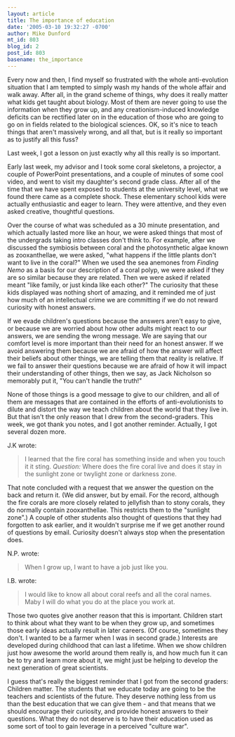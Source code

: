 ```yaml
---
layout: article
title: The importance of education
date: '2005-03-10 19:32:27 -0700'
author: Mike Dunford
mt_id: 803
blog_id: 2
post_id: 803
basename: the_importance
---
```

Every now and then, I find myself so frustrated with the whole anti-evolution situation that I am tempted to simply wash my hands of the whole affair and walk away. After all, in the grand scheme of things, why does it really matter what kids get taught about biology. Most of them are never going to use the information when they grow up, and any creationism-induced knowledge deficits can be rectified later on in the education of those who are going to go on in fields related to the biological sciences. OK, so it's nice to teach things that aren't massively wrong, and all that, but is it really so important as to justify all this fuss?

Last week, I got a lesson on just exactly why all this really is so important. 

Early last week, my advisor and I took some coral skeletons, a projector, a couple of PowerPoint presentations, and a couple of minutes of some cool video, and went to visit my daughter's second grade class. After all of the time that we have spent exposed to students at the university level, what we found there came as a complete shock. These elementary school kids were actually enthusiastic and eager to learn. They were attentive, and they even asked creative, thoughtful questions.

Over the course of what was scheduled as a 30 minute presentation, and which actually lasted more like an hour, we were asked things that most of the undergrads taking intro classes don't think to. For example, after we discussed the symbiosis between coral and the photosynthetic algae known as zooxanthellae, we were asked, "what happens if the little plants don't want to live in the coral?" When we used the sea anemones from _Finding Nemo_ as a basis for our description of a coral polyp, we were asked if they are so similar because they are related. Then we were asked if related meant "like family, or just kinda like each other?" The curiosity that these kids displayed was nothing short of amazing, and it reminded me of just how much of an intellectual crime we are committing if we do not reward curiosity with honest answers. 

If we evade children's questions because the answers aren't easy to give, or because we are worried about how other adults might react to our answers, we are sending the wrong message. We are saying that our comfort level is more important than their need for an honest answer. If we avoid answering them because we are afraid of how the answer will affect their beliefs about other things, we are telling them that reality is relative. If we fail to answer their questions because we are afraid of how it will impact their understanding of other things, then we say, as Jack Nicholson so memorably put it, "You can't handle the truth!"

None of those things is a good message to give to our children, and all of them are messages that are contained in the efforts of anti-evolutionists to dilute and distort the way we teach children about the world that they live in. But that isn't the only reason that I drew from the second-graders. This week, we got thank you notes, and I got another reminder. Actually, I got several dozen more.

J.K wrote:

> I learned that the fire coral has something inside and when you touch it it sting. _Question:_ Where does the fire coral live and does it stay in the sunlight zone or twylight zone or darkness zone.

That note concluded with a request that we answer the question on the back and return it. (We did answer, but by email. For the record, although the fire corals are more closely related to jellyfish than to stony corals, they do normally contain zooxanthellae. This restricts them to the "sunlight zone".) A couple of other students also thought of questions that they had forgotten to ask earlier, and it wouldn't surprise me if we get another round of questions by email. Curiosity doesn't always stop when the presentation does. 

N.P. wrote:

>  When I grow up, I want to have a job just like you. 


I.B. wrote:

>  I would like to know all about coral reefs and all the coral names. Maby I will do what you do at the place you work at. 

Those two quotes give another reason that this is important. Children start to think about what they want to be when they grow up, and sometimes those early ideas actually result in later careers. (Of course, sometimes they don't. I wanted to be a farmer when I was in second grade.) Interests are developed during childhood that can last a lifetime. When we show children just how awesome the world around them really is, and how much fun it can be to try and learn more about it, we might just be helping to develop the next generation of great scientists. 

I guess that's really the biggest reminder that I got from the second graders: Children matter. The students that we educate today are going to be the teachers and scientists of the future. They deserve nothing less from us than the best education that we can give them - and that means that we should encourage their curiosity, and provide honest answers to their questions. What they do not deserve is to have their education used as some sort of tool to gain leverage in a perceived "culture war".
